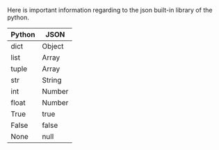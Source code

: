 Here is important information regarding to the json built-in library of the python.


| Python | JSON   |
|--------|--------|
| dict	 | Object |
| list	 | Array  |
| tuple	 | Array  |
| str	 | String |
| int	 | Number |
| float	 | Number |
| True	 | true   |
| False	 | false  |
| None	 | null   |